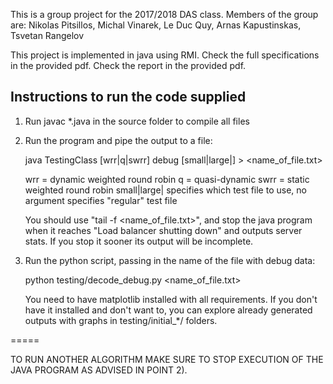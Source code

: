 This is a group project for the 2017/2018 DAS class. Members of the group are:
Nikolas Pitsillos, Michal Vinarek, Le Duc Quy, Arnas Kapustinskas, Tsvetan
Rangelov


This project is implemented in java using RMI. Check the full specifications in
the provided pdf. Check the report in the provided pdf.


Instructions to run the code supplied
-------------------------------------

1) Run javac *.java in the source folder to compile all files

2) Run the program and pipe the output to a file:

   java TestingClass [wrr|q|swrr] debug [small|large|<empty>] > <name_of_file.txt>

   wrr = dynamic weighted round robin
   q = quasi-dynamic
   swrr = static weighted round robin
   small|large|<empty> specifies which test file to use, no argument specifies "regular" test file

   You should use "tail -f <name_of_file.txt>", and stop the java program when it reaches "Load balancer shutting down" and outputs server stats. If you stop it sooner its output will be incomplete.

3) Run the python script, passing in the name of the file with debug data:

   python testing/decode_debug.py <name_of_file.txt>

   You need to have matplotlib installed with all requirements.
   If you don't have it installed and don't want to, you can explore already generated outputs with graphs in testing/initial_*/ folders.

=====

TO RUN ANOTHER ALGORITHM MAKE SURE TO STOP EXECUTION OF THE JAVA PROGRAM AS ADVISED IN POINT 2).

